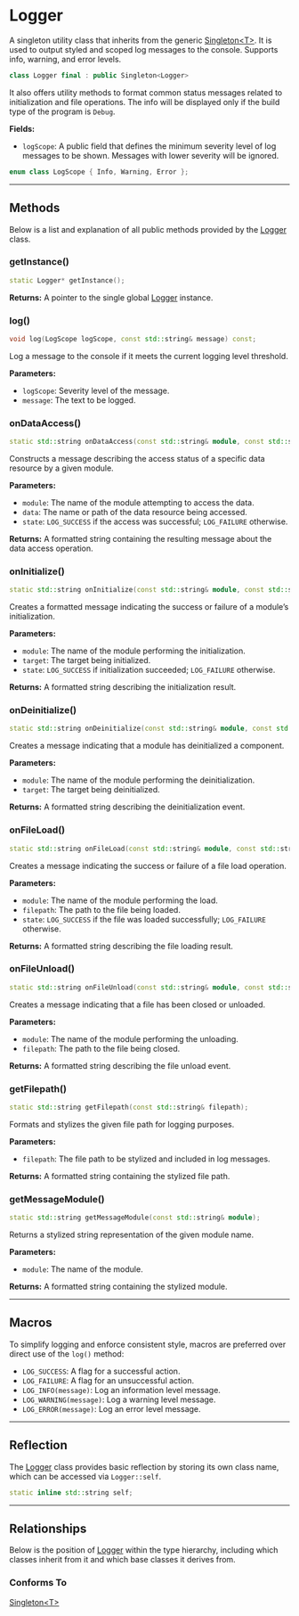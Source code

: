 # Logger
A singleton utility class that inherits from the generic
[Singleton\<T\>](Singleton.md). It is used to output styled and scoped log 
messages to the console. Supports info, warning, and 
error levels.

```c++
class Logger final : public Singleton<Logger>
```

It also offers utility methods to 
format common status messages related to initialization and 
file operations. The info will be displayed only
if the build type of the program is `Debug`.

**Fields:**

- `logScope`: A public field that defines the minimum severity level of log messages to be shown. Messages with lower severity will be ignored.

```c++
enum class LogScope { Info, Warning, Error };
```

---

## Methods

Below is a list and explanation of all public methods
provided by the [Logger](Logger.md) class.

### getInstance()

```c++
static Logger* getInstance();
```

**Returns:**
A pointer to the single global [Logger](Logger.md) instance.

### log()

```c++
void log(LogScope logScope, const std::string& message) const;
```

Log a message to the console if it meets the current logging level threshold.

**Parameters:**
- `logScope`: Severity level of the message.
- `message`: The text to be logged.

### onDataAccess()

```c++
static std::string onDataAccess(const std::string& module, const std::string& data, bool state);
```

Constructs a message describing the access status of a specific data resource by a given module.

**Parameters:**
- `module`: The name of the module attempting to access the data.
- `data`: The name or path of the data resource being accessed.
- `state`: `LOG_SUCCESS` if the access was successful; `LOG_FAILURE` otherwise.

**Returns:**
A formatted string containing the resulting message about the data access operation.

### onInitialize()

```c++
static std::string onInitialize(const std::string& module, const std::string& target, bool state);
```

Creates a formatted message indicating the success or failure of a module’s initialization.

**Parameters:**
- `module`: The name of the module performing the initialization.
- `target`: The target being initialized.
- `state`: `LOG_SUCCESS` if initialization succeeded; `LOG_FAILURE` otherwise.

**Returns:**
A formatted string describing the initialization result.

### onDeinitialize()

```c++
static std::string onDeinitialize(const std::string& module, const std::string& target);
```

Creates a message indicating that a module has deinitialized a component.

**Parameters:**

- `module`: The name of the module performing the deinitialization.
- `target`: The target being deinitialized.

**Returns:**
A formatted string describing the deinitialization event.

### onFileLoad()

```c++
static std::string onFileLoad(const std::string& module, const std::string& filepath, bool state);
```

Creates a message indicating the success or failure of a file load operation.

**Parameters:**

- `module`: The name of the module performing the load.
- `filepath`: The path to the file being loaded.
- `state`: `LOG_SUCCESS` if the file was loaded successfully; `LOG_FAILURE` otherwise.

**Returns:**
A formatted string describing the file loading result.

### onFileUnload()

```c++
static std::string onFileUnload(const std::string& module, const std::string& filepath);
```

Creates a message indicating that a file has been closed or unloaded.

**Parameters:**

- `module`: The name of the module performing the unloading.
- `filepath`: The path to the file being closed.

**Returns:**
A formatted string describing the file unload event.


### getFilepath()

```c++
static std::string getFilepath(const std::string& filepath);
```

Formats and stylizes the given file path for logging purposes.

**Parameters:**
- `filepath`: The file path to be stylized and included in log messages.

**Returns:**
A formatted string containing the stylized file path.

### getMessageModule()

```c++
static std::string getMessageModule(const std::string& module);
```

Returns a stylized string representation of the given module name.

**Parameters:**
- `module`: The name of the module.

**Returns:**
A formatted string containing the stylized module.

---

## Macros

To simplify logging and enforce consistent style, 
macros are preferred over direct use of the `log()` method:


- `LOG_SUCCESS`: A flag for a successful action.
- `LOG_FAILURE`: A flag for an unsuccessful action.
- `LOG_INFO(message)`: Log an information level message.
- `LOG_WARNING(message)`: Log a warning level message.
- `LOG_ERROR(message)`: Log an error level message.

---

## Reflection

The [Logger](Logger.md) class provides basic
reflection by storing its own class name, which can be
accessed via `Logger::self`.

```c++
static inline std::string self;
```

---

## Relationships
Below is the position of [Logger](Logger.md)
within the type hierarchy, including which classes inherit
from it and which base classes it derives from.

### Conforms To
[Singleton\<T\>](Singleton.md)